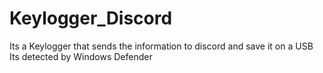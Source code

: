 # Keylogger_Discord

Its a Keylogger that sends the information to discord and save it on a USB
Its detected by Windows Defender
